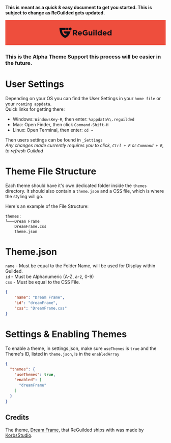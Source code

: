 **This is meant as a quick & easy document to get you started. This is subject to change as ReGuilded gets updated.**

<p align="center">
  <img src="https://raw.githubusercontent.com/ReGuilded/ReGuilded/main/logo/banner.png" alt="ReGuilded Logo" />
</p>

### This is the Alpha Theme Support this process will be easier in the future.

# User Settings
Depending on your OS you can find the User Settings in your `home file` or your `roaming appdata`.<br>
Quick links for getting there:<br>
- Windows: `WindowsKey-R`, then enter: `%appdata%\.reguilded`<br>
- Mac: Open Finder, then click `Command-Shift-H`<br>
- Linux: Open Terminal, then enter: `cd ~`

Then users settings can be found in `_Settings`<br>
*Any changes made currently requires you to click, `Ctrl + R` or `Command + R`, to refresh Guilded*

# Theme File Structure
Each theme should have it's own dedicated folder inside the `themes` directory. 
It should also contain a `theme.json` and a CSS file, which is where the styling will go.

Here's an example of the File Structure:
```
themes:
└───Dream Frame
    DreamFrame.css
    theme.json
```

# Theme.json
`name` - Must be equal to the Folder Name, will be used for Display within Guilded.<br>
`id` - Must be Alphanumeric (A-Z, a-z, 0-9)<br>
`css` - Must be equal to the CSS File.
```json
{
    "name": "Dream Frame",
    "id": "dreamFrame",
    "css": "DreamFrame.css"
}
```

# Settings & Enabling Themes
To enable a theme, in settings.json, make sure `useThemes` is `true` and the Theme's ID, listed in `theme.json`, is in the `enabledArray`
```json
{
  "themes": {
    "useThemes": true,
    "enabled": [
      "dreamFrame"
    ]
  }
}
```

## Credits
The theme, [Dream Frame](https://github.com/dream-frame/Dream-Frame-Guilded), that ReGuilded ships with was made by [KorbsStudio](https://github.com/KorbsStudio).
